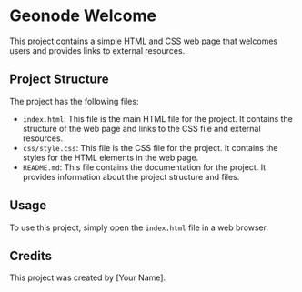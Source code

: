 # Geonode Welcome

This project contains a simple HTML and CSS web page that welcomes users and provides links to external resources.

## Project Structure

The project has the following files:

- `index.html`: This file is the main HTML file for the project. It contains the structure of the web page and links to the CSS file and external resources.
- `css/style.css`: This file is the CSS file for the project. It contains the styles for the HTML elements in the web page.
- `README.md`: This file contains the documentation for the project. It provides information about the project structure and files.

## Usage

To use this project, simply open the `index.html` file in a web browser.

## Credits

This project was created by [Your Name].